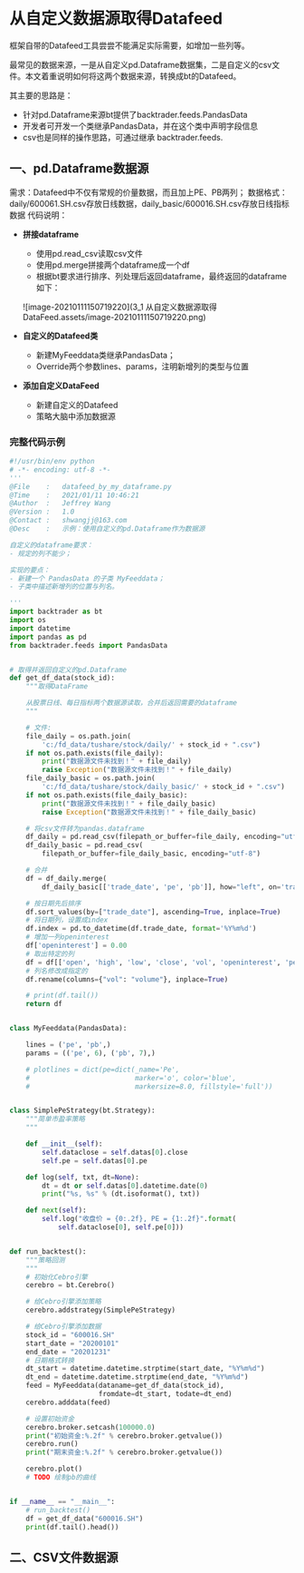 # 从自定义数据源取得Datafeed

框架自带的Datafeed工具尝尝不能满足实际需要，如增加一些列等。

最常见的数据来源，一是从自定义pd.Dataframe数据集，二是自定义的csv文件。本文着重说明如何将这两个数据来源，转换成bt的Datafeed。

其主要的思路是：

- 针对pd.Dataframe来源bt提供了backtrader.feeds.PandasData
- 开发者可开发一个类继承PandasData，并在这个类中声明字段信息
- csv也是同样的操作思路，可通过继承 backtrader.feeds.

## 一、pd.Dataframe数据源

需求：Datafeed中不仅有常规的价量数据，而且加上PE、PB两列； 数据格式：daily/600061.SH.csv存放日线数据，daily_basic/600016.SH.csv存放日线指标数据 代码说明：

- **拼接dataframe**

    - 使用pd.read_csv读取csv文件
    - 使用pd.merge拼接两个dataframe成一个df
    - 根据bt要求进行排序、列处理后返回dataframe，最终返回的dataframe如下：

  ![image-20210111150719220](3_1 从自定义数据源取得DataFeed.assets/image-20210111150719220.png)

- **自定义的Datafeed类**

    - 新建MyFeeddata类继承PandasData；
    - Override两个参数lines、params，注明新增列的类型与位置

- **添加自定义DataFeed**

    - 新建自定义的Datafeed
    - 策略大脑中添加数据源

### 完整代码示例

```python
#!/usr/bin/env python
# -*- encoding: utf-8 -*-
'''
@File    :   datafeed_by_my_dataframe.py
@Time    :   2021/01/11 10:46:21
@Author  :   Jeffrey Wang
@Version :   1.0
@Contact :   shwangjj@163.com
@Desc    :   示例：使用自定义的pd.Dataframe作为数据源

自定义的dataframe要求：
- 规定的列不能少；

实现的要点：
- 新建一个 PandasData 的子类 MyFeeddata；
- 子类中描述新增列的位置与列名。

'''
import backtrader as bt
import os
import datetime
import pandas as pd
from backtrader.feeds import PandasData


# 取得并返回自定义的pd.Dataframe
def get_df_data(stock_id):
    """取得DataFrame

    从股票日线、每日指标两个数据源读取，合并后返回需要的dataframe
    """

    # 文件:
    file_daily = os.path.join(
        'c:/fd_data/tushare/stock/daily/' + stock_id + ".csv")
    if not os.path.exists(file_daily):
        print("数据源文件未找到！" + file_daily)
        raise Exception("数据源文件未找到！" + file_daily)
    file_daily_basic = os.path.join(
        'c:/fd_data/tushare/stock/daily_basic/' + stock_id + ".csv")
    if not os.path.exists(file_daily_basic):
        print("数据源文件未找到！" + file_daily_basic)
        raise Exception("数据源文件未找到！" + file_daily_basic)

    # 将csv文件转为pandas.dataframe
    df_daily = pd.read_csv(filepath_or_buffer=file_daily, encoding="utf-8")
    df_daily_basic = pd.read_csv(
        filepath_or_buffer=file_daily_basic, encoding="utf-8")

    # 合并
    df = df_daily.merge(
        df_daily_basic[['trade_date', 'pe', 'pb']], how="left", on='trade_date')

    # 按日期先后排序
    df.sort_values(by=["trade_date"], ascending=True, inplace=True)
    # 将日期列，设置成index
    df.index = pd.to_datetime(df.trade_date, format='%Y%m%d')
    # 增加一列openinterest
    df['openinterest'] = 0.00
    # 取出特定的列
    df = df[['open', 'high', 'low', 'close', 'vol', 'openinterest', 'pe', 'pb']]
    # 列名修改成指定的
    df.rename(columns={"vol": "volume"}, inplace=True)

    # print(df.tail())
    return df


class MyFeeddata(PandasData):

    lines = ('pe', 'pb',)
    params = (('pe', 6), ('pb', 7),)

    # plotlines = dict(pe=dict(_name='Pe',
    #                          marker='o', color='blue',
    #                          markersize=8.0, fillstyle='full'))


class SimplePeStrategy(bt.Strategy):
    """简单市盈率策略
    """

    def __init__(self):
        self.dataclose = self.datas[0].close
        self.pe = self.datas[0].pe

    def log(self, txt, dt=None):
        dt = dt or self.datas[0].datetime.date(0)
        print("%s, %s" % (dt.isoformat(), txt))

    def next(self):
        self.log("收盘价 = {0:.2f}, PE = {1:.2f}".format(
            self.dataclose[0], self.pe[0]))


def run_backtest():
    """策略回测
    """
    # 初始化Cebro引擎
    cerebro = bt.Cerebro()

    # 给Cebro引擎添加策略
    cerebro.addstrategy(SimplePeStrategy)

    # 给Cebro引擎添加数据
    stock_id = "600016.SH"
    start_date = "20200101"
    end_date = "20201231"
    # 日期格式转换
    dt_start = datetime.datetime.strptime(start_date, "%Y%m%d")
    dt_end = datetime.datetime.strptime(end_date, "%Y%m%d")
    feed = MyFeeddata(dataname=get_df_data(stock_id),
                      fromdate=dt_start, todate=dt_end)
    cerebro.adddata(feed)

    # 设置初始资金
    cerebro.broker.setcash(100000.0)
    print("初始资金:%.2f" % cerebro.broker.getvalue())
    cerebro.run()
    print("期末资金:%.2f" % cerebro.broker.getvalue())

    cerebro.plot()
    # TODO 绘制pb的曲线


if __name__ == "__main__":
    # run_backtest()
    df = get_df_data("600016.SH")
    print(df.tail().head())

```

## 二、CSV文件数据源



